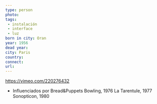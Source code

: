 ```yaml
---
type: person
photo: 
tags: 
 - instalación
 - interface
 - luz
born in city: Oran
year: 1956
dead year: 
city: Paris
country: 
connect: 
url:
---
```


https://vimeo.com/220276432


 - Influenciados por Bread&Puppets
Bowling, 1976
La Tarentule, 1977
Sonopticon, 1980
